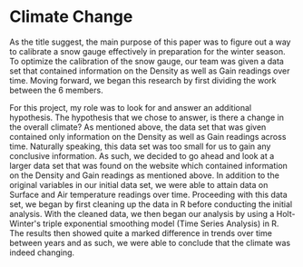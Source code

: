# Climate Change
As the title suggest, the main purpose of this paper was to figure out a way to calibrate a snow gauge effectively in preparation for the winter season. To optimize the calibration of the snow gauge, our team was given a data set that contained information on the Density as well as Gain readings over time. Moving forward, we began this research by first dividing the work between the 6 members. 

For this project, my role was to look for and answer an additional hypothesis. The hypothesis that we chose to answer, is there a change in the overall climate? As mentioned above, the data set that was given contained only information on the Density as well as Gain readings across time. Naturally speaking, this data set was too small for us to gain any conclusive information. As such, we decided to go ahead and look at a larger data set that was found on the website which contained information on the Density and Gain readings as mentioned above. In addition to the original variables in our initial data set, we were able to attain data on Surface and Air temperature readings over time. Proceeding with this data set, we began by first cleaning up the data in R before conducting the initial analysis. With the cleaned data, we then began our analysis by using a Holt-Winter's triple exponential smoothing model (Time Series Analysis) in R. The results then showed quite a marked difference in trends over time between years and as such, we were able to conclude that the climate was indeed changing.
